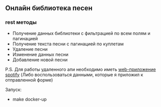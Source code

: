 ## Онлайн библиотека песен

### rest методы
- Получение данных библиотеки с фильтрацией по всем полям и пагинацией
- Получение текста песни с пагинацией по куплетам
- Удаление песни
- Изменение данных песни
- Добавление новой песни

P.S. Для работы удаленного апи необходимо иметь [web-приложение spotify](https://developer.spotify.com/documentation/web-api/tutorials/getting-started#create-an-app)
(Либо воспользоваться данными, которые я приложил к отправленной форме)

Запуск:
- make docker-up
